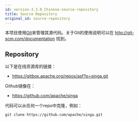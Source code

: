 ```yaml
---
id: version-3.3.0_Chinese-source-repository
title: Source Repository
original_id: source-repository
---
```


<!--- Licensed to the Apache Software Foundation (ASF) under one or more contributor license agreements.  See the NOTICE file distributed with this work for additional information regarding copyright ownership.  The ASF licenses this file to you under the Apache License, Version 2.0 (the "License"); you may not use this file except in compliance with the License.  You may obtain a copy of the License at http://www.apache.org/licenses/LICENSE-2.0 Unless required by applicable law or agreed to in writing, software distributed under the License is distributed on an "AS IS" BASIS, WITHOUT WARRANTIES OR CONDITIONS OF ANY KIND, either express or implied.  See the License for the specific language governing permissions and limitations under the License.  -->


本项目使用[Git](http://git-scm.com/)来管理其源代码。关于Git的使用说明可以在 http://git-scm.com/documentation 找到。

## Repository

以下是在线资源库的链接：

- https://gitbox.apache.org/repos/asf?p=singa.git

Github镜像在：

- https://github.com/apache/singa

代码可以从任何一个repo中克隆，例如：

    git clone https://github.com/apache/singa.git
